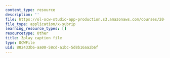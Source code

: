 ```yaml
---
content_type: resource
description: ''
file: https://ol-ocw-studio-app-production.s3.amazonaws.com/courses/20-219-becoming-the-next-bill-nye-writing-and-hosting-the-educational-show-january-iap-2015/802433b6aa0058cda1bc5d8b16aa2b6f_BZfqcnlpofI.vtt
file_type: application/x-subrip
learning_resource_types: []
resourcetype: Other
title: 3play caption file
type: OCWFile
uid: 802433b6-aa00-58cd-a1bc-5d8b16aa2b6f
---
```

